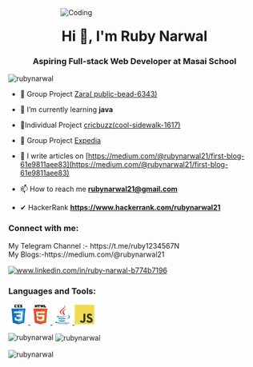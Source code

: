 <img align="right" alt="Coding" width="400" src="https://camo.githubusercontent.com/d77f5b72872906d97a0c5fa4b1ac8368240c1cdef7b5bd13e7aeaa619ad9dc0e/68747470733a2f2f7374617469632e6576656e7473636170652e6c6976652f636d6e2f696d672f636f72702f656e676167655f6275696c645f67726f772e706e67">
<h1 align="center">Hi 👋, I'm Ruby Narwal</h1>
<h3 align="center">Aspiring Full-stack Web Developer at Masai School</h3>



<p align="left"> <img src="https://komarev.com/ghpvc/?username=rubynarwal&label=Profile%20views&color=0e75b6&style=flat" alt="rubynarwal" /> </p>

- 🤝 Group Project [Zara( public-bead-6343)](https://github.com/rishav015/public-bead-6343)

- 🌱 I’m currently learning **java**

- 👩Individual Project [cricbuzz(cool-sidewalk-1617)](https://github.com/rubynarwal/cool-sidewalk-1617)

- 🤝 Group Project [Expedia](https://github.com/Shishir-1995/Expedia.git)

- 📝 I write articles on [https://medium.com/@rubynarwal21/first-blog-61e9811aee83](https://medium.com/@rubynarwal21/first-blog-61e9811aee83)

- 📫 How to reach me **rubynarwal21@gmail.com**
- ✔ HackerRank **https://www.hackerrank.com/rubynarwal21**

<h3 align="left">Connect with me:</h3>
 My Telegram Channel :- https://t.me/ruby1234567N <br>
 My Blogs:-https://medium.com/@rubynarwal21
<p align="left">
<a href="https://linkedin.com/in/www.linkedin.com/in/ruby-narwal-b774b7196" target="blank"><img align="center" src="https://raw.githubusercontent.com/rahuldkjain/github-profile-readme-generator/master/src/images/icons/Social/linked-in-alt.svg" alt="www.linkedin.com/in/ruby-narwal-b774b7196" height="30" width="40" /></a>
</p>

<h3 align="left">Languages and Tools:</h3>
<p align="left"> <a href="https://www.w3schools.com/css/" target="_blank" rel="noreferrer"> <img src="https://raw.githubusercontent.com/devicons/devicon/master/icons/css3/css3-original-wordmark.svg" alt="css3" width="40" height="40"/> </a> <a href="https://www.w3.org/html/" target="_blank" rel="noreferrer"> <img src="https://raw.githubusercontent.com/devicons/devicon/master/icons/html5/html5-original-wordmark.svg" alt="html5" width="40" height="40"/> </a> <a href="https://www.java.com" target="_blank" rel="noreferrer"> <img src="https://raw.githubusercontent.com/devicons/devicon/master/icons/java/java-original.svg" alt="java" width="40" height="40"/> </a> <a href="https://developer.mozilla.org/en-US/docs/Web/JavaScript" target="_blank" rel="noreferrer"> <img src="https://raw.githubusercontent.com/devicons/devicon/master/icons/javascript/javascript-original.svg" alt="javascript" width="40" height="40"/> </a> </p>

<p><img align="left" src="https://github-readme-stats.vercel.app/api/top-langs?username=rubynarwal&show_icons=true&locale=en&layout=compact" alt="rubynarwal" /></p>

<p>&nbsp;<img align="center" src="https://github-readme-stats.vercel.app/api?username=rubynarwal&show_icons=true&locale=en" alt="rubynarwal" /></p>

<p><img align="center" src="https://github-readme-streak-stats.herokuapp.com/?user=rubynarwal&" alt="rubynarwal" /></p>
